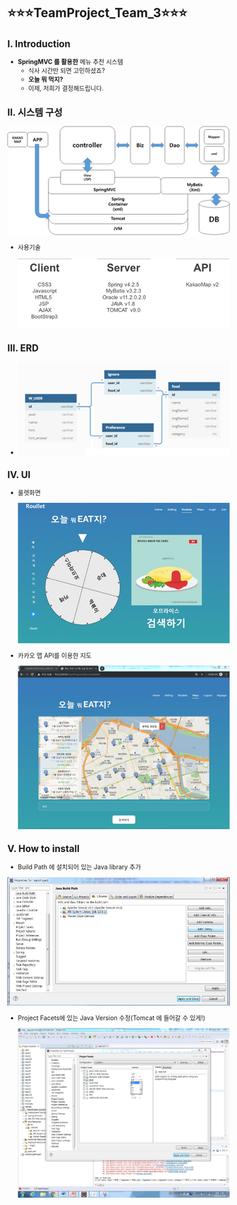 # :star::star::star:TeamProject_Team_3:star::star::star:

## I. Introduction

- **SpringMVC 를 활용한** 메뉴 추천 시스템
  - 식사 시간만 되면 고민하셨죠?
  - **오늘 뭐 먹지?**
  - 이제, 저희가 결정해드립니다.



## II. 시스템 구성

  ![System](img/Image_System.png)





- 사용기술

  

  ![Environment](img/Image_Environment.jpg)



## III. ERD

- ![ERD](img/Image_ERD.jpg)



## IV. UI

- 룰렛화면

  ![Roullet](img/Image_Roullet.jpg)



- 카카오 맵 API를 이용한 지도

  ![KakaoMap](img/Image_KakaoMap.jpg)



## V. How to install

- Build Path 에 설치되어 있는 Java library 추가

![HowToInstall](img/Image_howToInstall.jpg)



- Project Facets에 있는 Java Version 수정(Tomcat 에 들어갈 수 있게!)

  ![howToInstall2](img/Image_howToInstall2.jpg)

